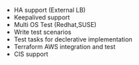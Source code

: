 - HA support (External LB)
- Keepalived support
- Multi OS Test (Redhat,SUSE)
- Write test scenarios
- Test tasks for declerative implementation
- Terraform AWS integration and test
- CIS support